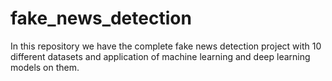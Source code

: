# fake_news_detection
In this repository we have the complete fake news detection project with 10 different datasets and application of machine learning and deep learning models on them.
